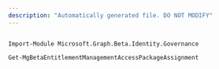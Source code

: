 ```yaml
---
description: "Automatically generated file. DO NOT MODIFY"
---
```


```powershellv2

Import-Module Microsoft.Graph.Beta.Identity.Governance

Get-MgBetaEntitlementManagementAccessPackageAssignment

```